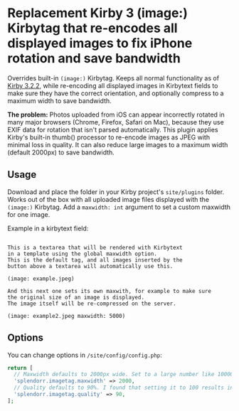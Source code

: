 # Replacement Kirby 3 (image:) Kirbytag that re-encodes all displayed images to fix iPhone rotation and save bandwidth

Overrides built-in `(image:)` Kirbytag. Keeps all normal functionality as of [Kirby 3.2.2](https://github.com/getkirby/kirby/blob/3.2.2/config/tags.php#L79-L144), while re-encoding all displayed images in Kirbytext fields to make sure they have the correct orientation, and optionally compress to a maximum width to save bandwidth.

**The problem:** Photos uploaded from iOS can appear incorrectly rotated in many major browsers (Chrome, Firefox, Safari on Mac), because they use EXIF data for rotation that isn't parsed automatically. This plugin applies Kirby's built-in thumb() processor to re-encode images as JPEG with minimal loss in quality. It can also reduce large images to a maximum width (default 2000px) to save bandwidth.

## Usage

Download and place the folder in your Kirby project's `site/plugins` folder. Works out of the box with all uploaded image files displayed with the `(image:)` Kirbytag. Add a `maxwidth: int` argument to set a custom maxwidth for one image.

Example in a kirbytext field:

```

This is a textarea that will be rendered with Kirbytext 
in a template using the global maxwidth option. 
This is the default tag, and all images inserted by the 
button above a textarea will automatically use this.

(image: example.jpeg)

And this next one sets its own maxwith, for example to make sure 
the original size of an image is displayed. 
The image itself will be re-compressed on the server.

(image: example2.jpeg maxwidth: 5000)

```

## Options

You can change options in `/site/config/config.php`:
```php
return [
  // Maxwidth defaults to 2000px wide. Set to a large number like 10000 if you want to always display your images at their original resolution
  'splendorr.imagetag.maxwidth' => 2000,
  // Quality defaults to 90%. I found that setting it to 100 results in files that are twice the size of the original iOS photo, while the default of 90 produces a slightly-smaller file at the same dimensions without visible compression artifacts.
  'splendorr.imagetag.quality' => 90,
];
```
